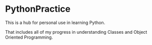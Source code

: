 # PythonPractice



This is a hub for personal use in learning Python.

That includes all of my progress in understanding Classes and Object Oriented Programming.
